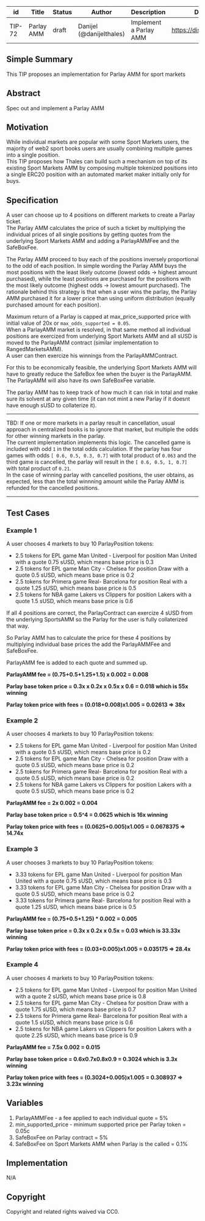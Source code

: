 | id | Title | Status | Author | Description | Discussions to | Created |
| ----------- | ----------- | ----------- | ----------- | ----------- | ----------- | ----------- |
| TIP-72 | Parlay AMM  | draft| Danijel (@danijelthales) | Implement a Parlay AMM | https://discord.gg/8bzFdpGTrp | 2022-07-28

## Simple Summary

This TIP proposes an implementation for Parlay AMM for sport markets

## Abstract

Spec out and implement a Parlay AMM

## Motivation

While individual markets are popular with some Sport Markets users, the majority of web2 sport books users are usually combining multiple games into a single position.  
This TIP proposes how Thales can build such a mechanism on top of its existing Sport Markets AMM by composing multiple tokenized positions into a single ERC20 position with an automated market maker initially only for buys.     

## Specification
A user can choose up to 4 positions on different markets to create a Parlay ticket.   
The Parlay AMM calculates the price of such a ticket by multiplying the individual prices of all single positions by getting quotes from the underlying Sport Markets AMM and adding a ParlayAMMFee and the SafeBoxFee.  

The Parlay AMM proceed to buy each of the positions inversely proportional to the odd of each position. 
In simple wording the Parlay AMM buys the most positions with the least likely outcome (lowest odds -> highest amount purchased), while the least positions are purchased for the positions with the most likely outcome (highest odds -> lowest amount purchased). The rationale behind this strategy is that when a user wins the parlay, the Parlay AMM purchased it for a lower price than using uniform distribution (equally purchased amount for each position).

Maximum return of a Parlay is capped at max_price_supported price with initial value of 20x or `max_odds_supported = 0.05`.   
When a ParlayAMM market is resolved, in that same method all individual positions are exercized from underlying Sport Markets AMM and all sUSD is moved to the ParlayAMM contract (similar implementation to RangedMarketsAMM).   
A user can then exercize his winnings from the ParlayAMMContract.  

For this to be economically feasible, the underlying Sport Markets AMM will have to greatly reduce the SafeBox fee when the buyer is the ParlayAMM. The ParlayAMM will also have its own SafeBoxFee variable.     

The parlay AMM has to keep track of how much it can risk in total and make sure its solvent at any given time (it can not mint a new Parlay if it doesnt have enough sUSD to collaterize it).

-------------
TBD: If one or more markets in a parlay result in cancellation, usual approach in centralized books is to ignore that market, but multiple the odds for other winning markets in the parlay.   
The current implementation implements this logic. The cancelled game is included with odd `1` in the total odds calculation. If the parlay has four games with odds `[ 0.6, 0.5, 0.3, 0.7]` with total product of `0.063` and the third game is cancelled, the parlay will result in the `[ 0.6, 0.5, 1, 0.7]` with total product of `0.21`.   
In the case of winning parlay with cancelled positions, the user obtains, as expected, less than the total winnning amount while the Parlay AMM is refunded for the cancelled positions. 

-------------

## Test Cases  
### Example 1
A user chooses 4 markets to buy 10 ParlayPosition tokens:  
* 2.5 tokens for EPL game Man United - Liverpool for position Man United with a quote 0.75 sUSD, which means base price is 0.3 
* 2.5 tokens for EPL game Man City - Chelsea for position Draw with a quote 0.5 sUSD, which means base price is 0.2
* 2.5 tokens for Primera game Real- Barcelona for position Real with a quote 1.25 sUSD, which means base price is 0.5
* 2.5 tokens for NBA game Lakers vs Clippers for position Lakers with a quote 1.5 sUSD, which means base price is 0.6  

If all 4 positions are correct, the ParlayContract can exercize 4 sUSD from the underlying SportsAMM so the Parlay for the user is fully collaterized that way.    

So Parlay AMM has to calculate the price for these 4 positions by multiplying individual base prices the add the ParlayAMMFee and SafeBoxFee.  
    
ParlayAMM fee is added to each quote and summed up.  

**ParlayAMM fee = (0.75+0.5+1.25+1.5) x 0.002 = 0.008**    

**Parlay base token price = 0.3x x 0.2x x 0.5x x 0.6 = 0.018 which is 55x winning**   

**Parlay token price with fees = (0.018+0.008)x1.005 =  0.02613 => 38x**  


### Example 2
A user chooses 4 markets to buy 10 ParlayPosition tokens:  
* 2.5 tokens for EPL game Man United - Liverpool for position Man United with a quote 0.5 sUSD, which means base price is 0.2
* 2.5 tokens for EPL game Man City - Chelsea for position Draw with a quote 0.5 sUSD, which means base price is 0.2
* 2.5 tokens for Primera game Real- Barcelona for position Real with a quote 0.5 sUSD, which means base price is 0.2
* 2.5 tokens for NBA game Lakers vs Clippers for position Lakers with a quote 0.5 sUSD, which means base price is 0.2  

**ParlayAMM fee = 2x 0.002 = 0.004**    

**Parlay base token price = 0.5^4  = 0.0625 which is 16x winning**   

**Parlay token price with fees = (0.0625+0.005)x1.005 =  0.0678375 => 14.74x**  

### Example 3
A user chooses 3 markets to buy 10 ParlayPosition tokens:  
* 3.33 tokens for EPL game Man United - Liverpool for position Man United with a quote 0.75 sUSD, which means base price is 0.3 
* 3.33 tokens for EPL game Man City - Chelsea for position Draw with a quote 0.5 sUSD, which means base price is 0.2
* 3.33 tokens for Primera game Real- Barcelona for position Real with a quote 1.25 sUSD, which means base price is 0.5

**ParlayAMM fee = (0.75+0.5+1.25) * 0.002 = 0.005**    

**Parlay base token price = 0.3x x 0.2x x 0.5x  = 0.03 which is 33.33x winning**   

**Parlay token price with fees = (0.03+0.005)x1.005 =  0.035175 => 28.4x**  

### Example 4
A user chooses 4 markets to buy 10 ParlayPosition tokens:  
* 2.5 tokens for EPL game Man United - Liverpool for position Man United with a quote 2 sUSD, which means base price is 0.8
* 2.5 tokens for EPL game Man City - Chelsea for position Draw with a quote 1.75 sUSD, which means base price is 0.7
* 2.5 tokens for Primera game Real- Barcelona for position Real with a quote 1.5 sUSD, which means base price is 0.6
* 2.5 tokens for NBA game Lakers vs Clippers for position Lakers with a quote 2.25 sUSD, which means base price is 0.9  

**ParlayAMM fee = 7.5x 0.002 = 0.015**    

**Parlay base token price = 0.6x0.7x0.8x0.9  = 0.3024 which is 3.3x winning**   

**Parlay token price with fees = (0.3024+0.005)x1.005 =  0.308937 => 3.23x winning**  


## Variables
1. ParlayAMMFee - a fee applied to each individual quote = 5%
2. min_supported_price - minimum supported price per Parlay token = 0.05c 
3. SafeBoxFee on Parlay contract = 5% 
4. SafeBoxFee on Sport Markets AMM when Parlay is the called = 0.1%  

## Implementation
N/A
## Copyright
Copyright and related rights waived via CC0.
